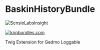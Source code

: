 # BaskinHistoryBundle

[![SensioLabsInsight](https://insight.sensiolabs.com/projects/c45fc888-cd6d-4ac4-a422-a56c7eb5b457/big.png?3)](https://insight.sensiolabs.com/projects/c45fc888-cd6d-4ac4-a422-a56c7eb5b457)

[![knpbundles.com](http://knpbundles.com/ismailbaskin/BaskinHistoryBundle/badge-short)](http://knpbundles.com/ismailbaskin/BaskinHistoryBundle)

Twig Extension for Gedmo Loggable
